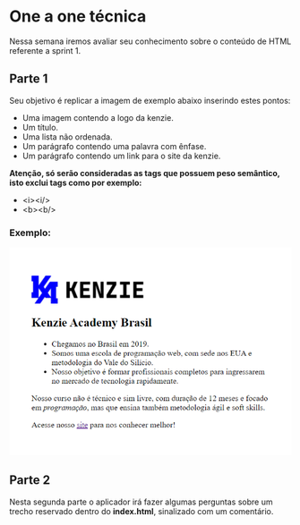 # One a one técnica
Nessa semana iremos avaliar seu conhecimento sobre o conteúdo de HTML referente a sprint 1.
## Parte 1

Seu objetivo é replicar a imagem de exemplo abaixo inserindo estes pontos:
-   Uma imagem contendo a logo da kenzie.
-   Um título.
-   Uma lista não ordenada.
-   Um parágrafo contendo uma palavra com ênfase.
-   Um parágrafo contendo um link para o site da kenzie.

**Atenção, só serão consideradas as tags que possuem peso semântico, isto exclui tags como por exemplo:**
-   &lt;i&gt;&lt;i/&gt;
-   &lt;b&gt;&lt;b/&gt;
### Exemplo:
![Example](./assets/example-template.png "Example")

## Parte 2
Nesta segunda parte o aplicador irá fazer algumas perguntas sobre um trecho reservado dentro do **index.html**, sinalizado com um comentário.